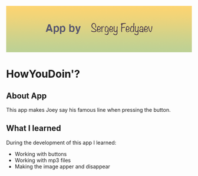 ![App by Sergey Fedyaev Banner](Documentation/Banner.png)

# HowYouDoin'?

## About App

This app makes Joey say his famous line when pressing the button.

## What I learned

During the development of this app I learned:

* Working with buttons
* Working with mp3 files
* Making the image apper and disappear
